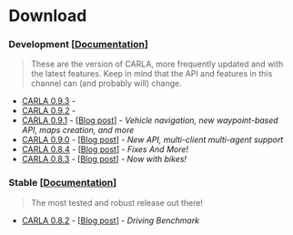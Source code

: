# Download

### Development [[Documentation](https://carla.readthedocs.io/en/latest/)]

> These are the version of CARLA, more frequently updated and with the latest
> features. Keep in mind that the API and features in this channel can (and
> probably will) change.

- [CARLA 0.9.3](https://github.com/carla-simulator/carla/releases/tag/0.9.3) -
- [CARLA 0.9.2](https://github.com/carla-simulator/carla/releases/tag/0.9.2) -
- [CARLA 0.9.1](https://github.com/carla-simulator/carla/releases/tag/0.9.1) -
  [[Blog post](http://carla.org/2018/11/16/release-0.9.1/)] - _Vehicle navigation, new waypoint-based API, maps creation, and more_
- [CARLA 0.9.0](https://github.com/carla-simulator/carla/releases/tag/0.9.0) -
  [[Blog post](http://carla.org/2018/07/30/release-0.9.0/)] - _New API, multi-client multi-agent support_
- [CARLA 0.8.4](https://github.com/carla-simulator/carla/releases/tag/0.8.4) -
  [[Blog post](http://carla.org/2018/06/18/release-0.8.4/)] - _Fixes And More!_
- [CARLA 0.8.3](https://github.com/carla-simulator/carla/releases/tag/0.8.3) -
  [[Blog post](http://carla.org/2018/06/08/release-0.8.3/)] - _Now with bikes!_

### Stable [[Documentation](https://carla.readthedocs.io/en/stable/)]

> The most tested and robust release out there!

- [CARLA 0.8.2](https://github.com/carla-simulator/carla/releases/tag/0.8.2) -
  [[Blog post](http://carla.org/2018/04/23/release-0.8.2/)] - _Driving Benchmark_

